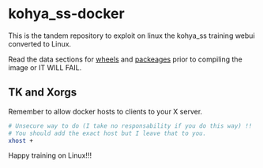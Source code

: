 # kohya_ss-docker
This is the tandem repository to exploit on linux the kohya_ss training webui converted to Linux.  

Read the data sections for [wheels](kohya_ss/data) and [packeages](kohya_ss/data/libs) prior to compiling the image or IT WILL FAIL.  

## TK and Xorgs

Remember to allow docker hosts to clients to your X server.

```bash
# Unsecure way to do (I take no responsability if you do this way) !! 
# You should add the exact host but I leave that to you.
xhost +
```

Happy training on Linux!!!  

